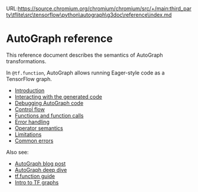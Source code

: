 URL:https://source.chromium.org/chromium/chromium/src/+/main:third_party\tflite\src\tensorflow\python\autograph\g3doc\reference\index.md
# AutoGraph reference

This reference document describes the semantics of AutoGraph transformations.

In `@tf.function`, AutoGraph allows running Eager-style code as a TensorFlow
graph.

*   [Introduction](intro.md)
*   [Interacting with the generated code](generated_code.md)
*   [Debugging AutoGraph code](debugging.md)
*   [Control flow](control_flow.md)
*   [Functions and function calls](functions.md)
*   [Error handling](error_handling.md)
*   [Operator semantics](operators.md)
*   [Limitations](limitations.md)
*   [Common errors](common_errors.md)

Also see:

*   [AutoGraph blog post](https://medium.com/tensorflow/autograph-converts-python-into-tensorflow-graphs-b2a871f87ec7)
*   [AutoGraph deep dive](https://www.youtube.com/watch?v=NIEgzljyDyI)
*   [tf.function guide](https://www.tensorflow.org/guide/function)
*   [Intro to TF graphs](https://www.tensorflow.org/guide/intro_to_graphs)
